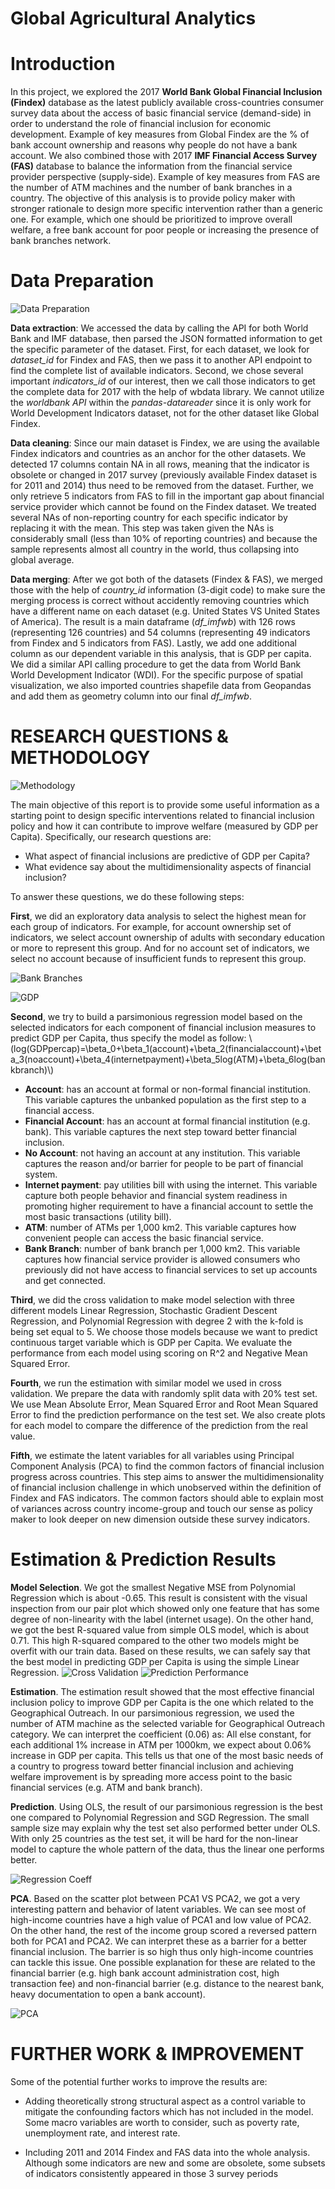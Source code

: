 # Global Agricultural Analytics
Introduction
============

In this project, we explored the 2017 **World Bank Global Financial Inclusion (Findex)** database as the latest publicly available cross-countries consumer survey data about the access of basic financial service (demand-side) in order to understand the role of financial inclusion for economic development. Example of key measures from Global Findex are the % of bank account ownership and reasons why people do not have a bank account. We also combined those with 2017 **IMF Financial Access Survey (FAS)** database to balance the information from the financial service provider perspective (supply-side). Example of key measures from FAS are the number of ATM machines and the number of bank branches in a country. The objective of this analysis is to provide policy maker with stronger rationale to design more specific intervention rather than a generic one. For example, which one should be prioritized to improve overall welfare, a free bank account for poor people or increasing the presence of bank branches network.

Data Preparation
================

![Data Preparation](./images/data_preparation.jpg)

**Data extraction**: We accessed the data by calling the API for both World Bank and IMF database, then parsed the JSON formatted information to get the specific parameter of the dataset. First, for each dataset, we look for _dataset\_id_ for Findex and FAS, then we pass it to another API endpoint to find the complete list of available indicators. Second, we chose several important _indicators\_id_ of our interest, then we call those indicators to get the complete data for 2017 with the help of wbdata library. We cannot utilize the _worldbank API_ within the _pandas-datareader_ since it is only work for World Development Indicators dataset, not for the other dataset like Global Findex.

**Data cleaning**: Since our main dataset is Findex, we are using the available Findex indicators and countries as an anchor for the other datasets. We detected 17 columns contain NA in all rows, meaning that the indicator is obsolete or changed in 2017 survey (previously available Findex dataset is for 2011 and 2014) thus need to be removed from the dataset. Further, we only retrieve 5 indicators from FAS to fill in the important gap about financial service provider which cannot be found on the Findex dataset. We treated several NAs of non-reporting country for each specific indicator by replacing it with the mean. This step was taken given the NAs is considerably small (less than 10% of reporting countries) and because the sample represents almost all country in the world, thus collapsing into global average.

**Data merging**: After we got both of the datasets (Findex & FAS), we merged those with the help of _country\_id_ information (3-digit code) to make sure the merging process is correct without accidently removing countries which have a different name on each dataset (e.g. United States VS United States of America). The result is a main dataframe (_df\_imfwb_) with 126 rows (representing 126 countries) and 54 columns (representing 49 indicators from Findex and 5 indicators from FAS). Lastly, we add one additional column as our dependent variable in this analysis, that is GDP per capita. We did a similar API calling procedure to get the data from World Bank World Development Indicator (WDI). For the specific purpose of spatial visualization, we also imported countries shapefile data from Geopandas and add them as geometry column into our final _df\_imfwb_.

RESEARCH QUESTIONS & METHODOLOGY
================================

![Methodology](./images/methodology.jpg)

The main objective of this report is to provide some useful information as a starting point to design specific interventions related to financial inclusion policy and how it can contribute to improve welfare (measured by GDP per Capita). Specifically, our research questions are:

*   What aspect of financial inclusions are predictive of GDP per Capita?
*   What evidence say about the multidimensionality aspects of financial inclusion?

To answer these questions, we do these following steps:

**First**, we did an exploratory data analysis to select the highest mean for each group of indicators. For example, for account ownership set of indicators, we select account ownership of adults with secondary education or more to represent this group. And for no account set of indicators, we select no account because of insufficient funds to represent this group.

![Bank Branches](./images/map_bankbranches.png)

![GDP](./images/map_gdp.png)

**Second**, we try to build a parsimonious regression model based on the selected indicators for each component of financial inclusion measures to predict GDP per Capita, thus specify the model as follow: \\(log(GDPpercap)=\\beta\_0+\\beta\_1(account)+\\beta\_2(financialaccount)+\\beta\_3(noaccount)+\\beta\_4(internetpayment)+\\beta\_5log(ATM)+\\beta\_6log(bankbranch)\\)

*   **Account**: has an account at formal or non-formal financial institution. This variable captures the unbanked population as the first step to a financial access.
*   **Financial Account**: has an account at formal financial institution (e.g. bank). This variable captures the next step toward better financial inclusion.
*   **No Account**: not having an account at any institution. This variable captures the reason and/or barrier for people to be part of financial system.
*   **Internet payment**: pay utilities bill with using the internet. This variable capture both people behavior and financial system readiness in promoting higher requirement to have a financial account to settle the most basic transactions (utility bill).
*   **ATM**: number of ATMs per 1,000 km2. This variable captures how convenient people can access the basic financial service.
*   **Bank Branch**: number of bank branch per 1,000 km2. This variable captures how financial service provider is allowed consumers who previously did not have access to financial services to set up accounts and get connected.

**Third**, we did the cross validation to make model selection with three different models Linear Regression, Stochastic Gradient Descent Regression, and Polynomial Regression with degree 2 with the k-fold is being set equal to 5. We choose those models because we want to predict continuous target variable which is GDP per Capita. We evaluate the performance from each model using scoring on R^2 and Negative Mean Squared Error.

**Fourth**, we run the estimation with similar model we used in cross validation. We prepare the data with randomly split data with 20% test set. We use Mean Absolute Error, Mean Squared Error and Root Mean Squared Error to find the prediction performance on the test set. We also create plots for each model to compare the difference of the prediction from the real value.

**Fifth**, we estimate the latent variables for all variables using Principal Component Analysis (PCA) to find the common factors of financial inclusion progress across countries. This step aims to answer the multidimensionality of financial inclusion challenge in which unobserved within the definition of Findex and FAS indicators. The common factors should able to explain most of variances across country income-group and touch our sense as policy maker to look deeper on new dimension outside these survey indicators.

Estimation & Prediction Results
===============================

**Model Selection**. We got the smallest Negative MSE from Polynomial Regression which is about -0.65. This result is consistent with the visual inspection from our pair plot which showed only one feature that has some degree of non-linearity with the label (internet usage). On the other hand, we got the best R-squared value from simple OLS model, which is about 0.71. This high R-squared compared to the other two models might be overfit with our train data. Based on these results, we can safely say that the best model in predicting GDP per Capita is using the simple Linear Regression. ![Cross Validation](/images/cv.jpg) ![Prediction Performance](./images/performance.jpg)

**Estimation**. The estimation result showed that the most effective financial inclusion policy to improve GDP per Capita is the one which related to the Geographical Outreach. In our parsimonious regression, we used the number of ATM machine as the selected variable for Geographical Outreach category. We can interpret the coefficient (0.06) as: All else constant, for each additional 1% increase in ATM per 1000km, we expect about 0.06% increase in GDP per capita. This tells us that one of the most basic needs of a country to progress toward better financial inclusion and achieving welfare improvement is by spreading more access point to the basic financial services (e.g. ATM and bank branch).

**Prediction**. Using OLS, the result of our parsimonious regression is the best one compared to Polynomial Regression and SGD Regression. The small sample size may explain why the test set also performed better under OLS. With only 25 countries as the test set, it will be hard for the non-linear model to capture the whole pattern of the data, thus the linear one performs better.

![Regression Coeff](./images/regression.jpg)

**PCA**. Based on the scatter plot between PCA1 VS PCA2, we got a very interesting pattern and behavior of latent variables. We can see most of high-income countries have a high value of PCA1 and low value of PCA2. On the other hand, the rest of the income group scored a reversed pattern both for PCA1 and PCA2. We can interpret these as a barrier for a better financial inclusion. The barrier is so high thus only high-income countries can tackle this issue. One possible explanation for these are related to the financial barrier (e.g. high bank account administration cost, high transaction fee) and non-financial barrier (e.g. distance to the nearest bank, heavy documentation to open a bank account).

![PCA](./images/PCA.png)

FURTHER WORK & IMPROVEMENT
==========================

Some of the potential further works to improve the results are:

*   Adding theoretically strong structural aspect as a control variable to mitigate the confounding factors which has not included in the model. Some macro variables are worth to consider, such as poverty rate, unemployment rate, and interest rate.
    
*   Including 2011 and 2014 Findex and FAS data into the whole analysis. Although some indicators are new and some are obsolete, some subsets of indicators consistently appeared in those 3 survey periods
